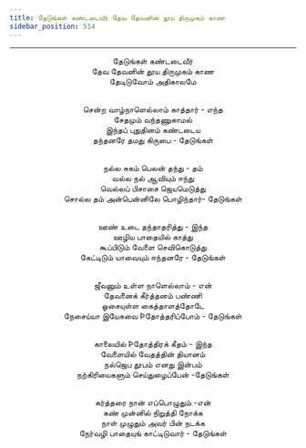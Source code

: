 ```yaml
---
title: தேடுங்கள் கண்டடைவீர் தேவ தேவனின் தூய திருமுகம் காண
sidebar_position: 514
---
```


---
<center>
தேடுங்கள் கண்டடைவீர்<br/>
தேவ தேவனின் தூய திருமுகம் காண<br/>
தேடிடுவோம் அதிகாலமே<br/><br/>

சென்ற வாழ்நாளெல்லாம் காத்தார் - எந்த<br/>
சேதமும் வந்தணுகாமல்<br/>
இந்தப் புதுதினம் கண்டடைய<br/>
தந்தனரே தமது கிருபை        - தேடுங்கள்<br/><br/>

நல்ல சுகம் பெலன் தந்து - தம்<br/>
வல்ல நல் ஆவியும் ஈந்து<br/>
வெல்லப் பிசாசை ஜெயமெடுத்து<br/>
சொல்ல தம் அன்பென்னிலே பொழிந்தார்- தேடுங்கள்<br/><br/>

ஊண் உடை தந்தாதரித்து - இந்த<br/>
ஊழிய பாதையில் காத்து<br/>
கூப்பிடும் வேளை செவிகொடுத்து<br/>
கேட்டிடும் யாவையும் ஈந்தனரே        - தேடுங்கள்<br/><br/>

ஜீவனும் உள்ள நாளெல்லாம் - என்<br/>
தேவனைக் கீர்த்தனம் பண்ணி<br/>
ஓசையுள்ள கைத்தாளத்தோடே<br/>
நேசைய்யா இயேசுவை Þதோத்தரிப்போம்        - தேடுங்கள்<br/><br/>

காலையில் Þதோத்திரக் கீதம் - இந்த<br/>
வேளையில் வேதத்தின் தியானம்<br/>
நல்ஜெப தூபம் எனது இன்பம்<br/>
நற்கிரியைகளும் செய்துழைப்பேன்        -தேடுங்கள்<br/><br/>

கர்த்தரை நான் எப்பொழுதும் -என்<br/>
கண் முன்னில் நிறுத்தி நோக்க<br/>
நாள் முழுதும் அவர் பின் நடக்க<br/>
நேர்வழி பாதையுங் காட்டிடுவார்        - தேடுங்கள்
</center>